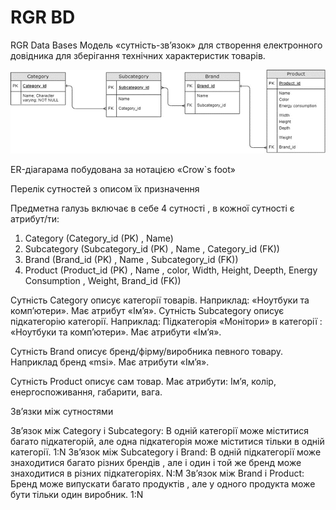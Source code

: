 # RGR BD
 RGR Data Bases
Модель «сутність-зв’язок» для створення електронного довідника для зберігання технічних характеристик товарів.

 ![image](https://github.com/Devded86/DB_KPI/blob/main/lab1/ERdiagram.png)


ER-діагарама побудована за нотацією «Crow`s foot»

Перелік сутностей з описом їх призначення

Предметна галузь включає в себе 4 сутності , в кожної сутності є атрибут/ти:

1.	Category (Category_id (PK) , Name)
2.	Subcategory (Subcategory_id (PK) , Name , Category_id (FK))
3.	Brand (Brand_id (PK) , Name , Subcategory_id (FK))
4.	Product (Product_id (PK) , Name , color, Width, Height, Deepth, Energy Consumption , Weight, Brand_id (FK)) 

Сутність Category описує категорії товарів. Наприклад: «Ноутбуки та комп’ютери». Має атрибут «Ім’я».
Сутність Subcategory описує підкатегорію категорії. Наприклад: Підкатегорія «Монітори» в категорії : «Ноутбуки та комп’ютери». Має атрибути «Ім’я».

Сутність Brand описує бренд/фірму/виробника певного товару. Наприклад бренд «msi». Має  атрибути «Ім’я».

Сутність Product описує сам товар.  Має атрибути: Ім’я, колір, енергоспоживання, габарити, вага.

Зв’язки між сутностями

Зв’язок між Category і Subcategory: В одній категорії може міститися багато підкатегорій, але  одна підкатегорія може міститися тільки в одній категорії. 1:N
Зв’язок між  Subcategory і Brand: В одній підкатегорії може знаходитися багато різних брендів , але і один і той же бренд може знаходитися в різних підкатегоріях. N:M
Зв’язок між Brand і Product: Бренд може випускати багато продуктів , але у одного продукта може бути тільки один виробник. 1:N

